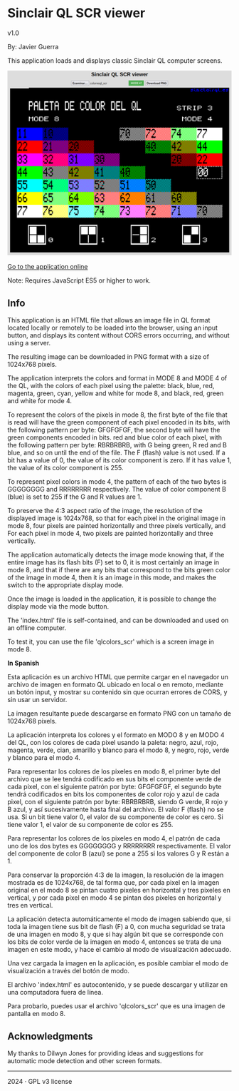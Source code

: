 # Sinclair QL SCR viewer
v1.0

By: Javier Guerra

This application loads and displays classic Sinclair QL computer screens.

![snapshot](qlscrview.png)

[Go to the application online](https://javguerra.github.io/Sinclair-QL-SCR-viewer)

Note: Requires JavaScript ES5 or higher to work.

## Info

This application is an HTML file that allows an image file in QL format located locally or remotely to be loaded into the browser, using an input button, and displays its content without CORS errors occurring, and without using a server.

The resulting image can be downloaded in PNG format with a size of 1024x768 pixels.

The application interprets the colors and format in MODE 8 and MODE 4 of the QL, with the colors of each pixel using the palette: black, blue, red, magenta, green, cyan, yellow and white for mode 8, and black, red, green and white for mode 4.

To represent the colors of the pixels in mode 8, the first byte of the file that is read will have the green component of each pixel encoded in its bits, with the following pattern per byte: GFGFGFGF, the second byte will have the green components encoded in bits. red and blue color of each pixel, with the following pattern per byte: RBRBRBRB, with G being green, R red and B blue, and so on until the end of the file. The F (flash) value is not used. If a bit has a value of 0, the value of its color component is zero. If it has value 1, the value of its color component is 255.

To represent pixel colors in mode 4, the pattern of each of the two bytes is GGGGGGGG and RRRRRRRR respectively. The value of color component B (blue) is set to 255 if the G and R values are 1.

To preserve the 4:3 aspect ratio of the image, the resolution of the displayed image is 1024x768, so that for each pixel in the original image in mode 8, four pixels are painted horizontally and three pixels vertically, and For each pixel in mode 4, two pixels are painted horizontally and three vertically.

The application automatically detects the image mode knowing that, if the entire image has its flash bits (F) set to 0, it is most certainly an image in mode 8, and that if there are any bits that correspond to the bits green color of the image in mode 4, then it is an image in this mode, and makes the switch to the appropriate display mode.

Once the image is loaded in the application, it is possible to change the display mode via the mode button.

The 'index.html' file is self-contained, and can be downloaded and used on an offline computer.

To test it, you can use the file 'qlcolors_scr' which is a screen image in mode 8.

__In Spanish__

Esta aplicación es un archivo HTML que permite cargar en el navegador un archivo de imagen en formato QL ubicado en local o en remoto, mediante un botón input, y mostrar su contenido sin que ocurran errores de CORS, y sin usar un servidor.

La imagen resultante puede descargarse en formato PNG con un tamaño de 1024x768 pixels.

La aplicación interpreta los colores y el formato en MODO 8 y en MODO 4 del QL, con los colores de cada pixel usando la paleta: negro, azul, rojo, magenta, verde, cian, amarillo y blanco para el modo 8, y negro, rojo, verde y blanco para el modo 4. 

Para representar los colores de los pixeles en modo 8, el primer byte del archivo que se lee tendrá codificado en sus bits el componente verde de cada pixel, con el siguiente patrón por byte: GFGFGFGF, el segundo byte tendrá codificados en bits los componentes de color rojo y azul de cada pixel, con el siguiente patrón por byte: RBRBRBRB, siendo G verde, R rojo y B azul, y así sucesivamente hasta final del archivo. El valor F (flash) no se usa. Si un bit tiene valor 0, el valor de su componente de color es cero. Si tiene valor 1, el valor de su componente de color es 255. 

Para representar los colores de los pixeles en modo 4, el patrón de cada uno de los dos bytes es GGGGGGGG y RRRRRRRR respectivamente. El valor del componente de color B (azul) se pone a 255 si los valores G y R están a 1.

Para conservar la proporción 4:3 de la imagen, la resolución de la imagen mostrada es de 1024x768, de tal forma que, por cada pixel en la imagen original en el modo 8 se pintan cuatro pixeles en horizontal y tres pixeles en vertical, y por cada pixel en modo 4 se pintan dos píxeles en horizontal y tres en vertical.

La aplicación detecta automáticamente el modo de imagen sabiendo que, si toda la imagen tiene sus bit de flash (F) a 0, con mucha seguridad se trata de una imagen en modo 8, y que si hay algún bit que se corresponde con los bits de color verde de la imagen en modo 4, entonces se trata de una imagen en este modo, y hace el cambio al modo de visualización adecuado.

Una vez cargada la imagen en la aplicación, es posible cambiar el modo de visualización a través del botón de modo.

El archivo 'index.html' es autocontenido, y se puede descargar y utilizar en una computadora fuera de línea.

Para probarlo, puedes usar el archivo 'qlcolors_scr' que es una imagen de pantalla en modo 8.

## Acknowledgments

My thanks to Dilwyn Jones for providing ideas and suggestions for automatic mode detection and other screen formats.

---
2024 · GPL v3 license
